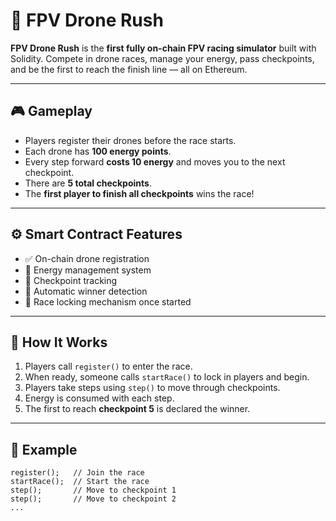 # 🚀 FPV Drone Rush

**FPV Drone Rush** is the **first fully on-chain FPV racing simulator** built with Solidity. Compete in drone races, manage your energy, pass checkpoints, and be the first to reach the finish line — all on Ethereum.

---

## 🎮 Gameplay

- Players register their drones before the race starts.
- Each drone has **100 energy points**.
- Every step forward **costs 10 energy** and moves you to the next checkpoint.
- There are **5 total checkpoints**.
- The **first player to finish all checkpoints** wins the race!  
  
---

## ⚙️ Smart Contract Features

- ✅ On-chain drone registration
- 🔋 Energy management system
- 🏁 Checkpoint tracking
- 👑 Automatic winner detection
- 🛑 Race locking mechanism once started

---

## 🧠 How It Works

1. Players call `register()` to enter the race.
2. When ready, someone calls `startRace()` to lock in players and begin.
3. Players take steps using `step()` to move through checkpoints.
4. Energy is consumed with each step.
5. The first to reach **checkpoint 5** is declared the winner.

---

## 🧪 Example

```solidity
register();   // Join the race
startRace();  // Start the race
step();       // Move to checkpoint 1
step();       // Move to checkpoint 2
...
